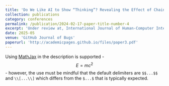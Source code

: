 ```yaml
---
title: 'Do We Like AI to Show “Thinking”? Revealing the Effect of Chain-of-Thought on Human Perceptions'
collection: publications
category: conferences
permalink: /publication/2024-02-17-paper-title-number-4
excerpt: 'Under review at, International Journal of Human-Computer Interaction$$'
date: 2025-05
venue: 'GitHub Journal of Bugs'
paperurl: 'http://academicpages.github.io/files/paper3.pdf'
---
```


Using [MathJax](https://www.mathjax.org/) in the description is supported - $$E=mc^2$$ - however, the use must be mindful that the default delimiters are `$$...$$` and `\\[...\\]` which differs from the `$...$` that is typically expected.
